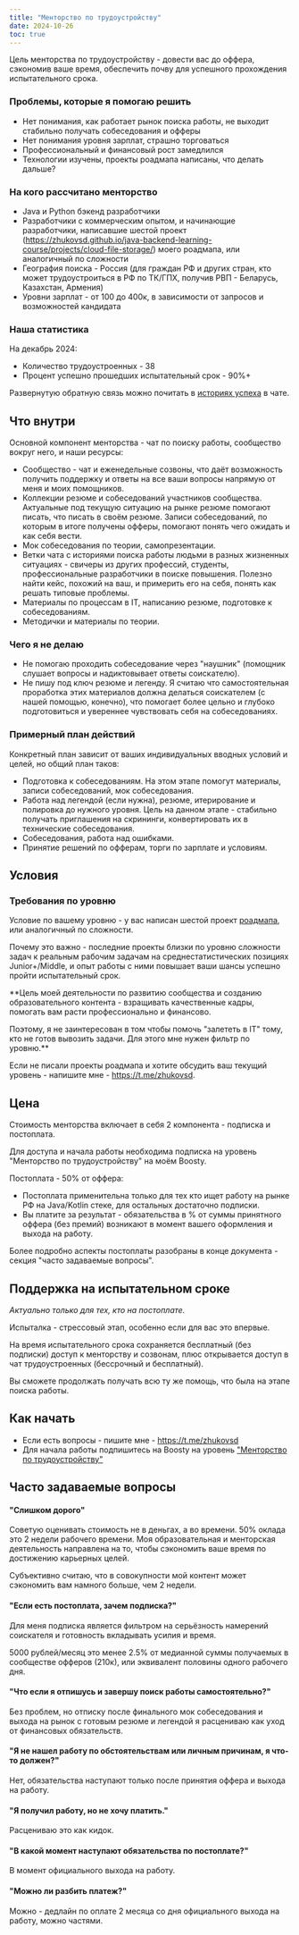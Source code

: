 ```yaml
---
title: "Менторство по трудоустройству"
date: 2024-10-26
toc: true
---
```


Цель менторства по трудоустройству - довести вас до оффера, сэкономив ваше время, обеспечить почву для успешного прохождения испытательного срока.

### Проблемы, которые я помогаю решить

- Нет понимания, как работает рынок поиска работы, не выходит стабильно получать собеседования и офферы
- Нет понимания уровня зарплат, страшно торговаться
- Профессиональный и финансовый рост замедлился
- Технологии изучены, проекты роадмапа написаны, что делать дальше?

### На кого рассчитано менторство

- Java и Python бэкенд разработчики
- Разработчики с коммерческим опытом, и начинающие разработчики, написавшие шестой проект (https://zhukovsd.github.io/java-backend-learning-course/projects/cloud-file-storage/) моего роадмапа, или аналогичный по сложности
- География поиска - Россия (для граждан РФ и других стран, кто может трудоустроиться в РФ по ТК/ГПХ, получив РВП - Беларусь, Казахстан, Армения)
- Уровни зарплат - от 100 до 400к, в зависимости от запросов и возможностей кандидата

### Наша статистика

На декабрь 2024:

- Количество трудоустроенных - 38
- Процент успешно прошедших испытательный срок - 90%+

Развернутую обратную связь можно почитать в [историях успеха](https://t.me/zhukovsd_it_chat/56150/125946) в чате.

## Что внутри

Основной компонент менторства - чат по поиску работы, сообщество вокруг него, и наши ресурсы:

- Сообщество - чат и еженедельные созвоны, что даёт возможность получить поддержку и ответы на все ваши вопросы напрямую от меня и моих помощников.
- Коллекции резюме и собеседований участников сообщества. Актуальные под текущую ситуацию на рынке резюме помогают писать, что писать в своём резюме. Записи собеседований, по которым в итоге получены офферы, помогают понять чего ожидать и как себя вести.
- Мок собеседования по теории, самопрезентации.
- Ветки чата с историями поиска работы людьми в разных жизненных ситуациях - свичеры из других профессий, студенты, профессиональные разработчики в поиске повышения. Полезно найти кейс, похожий на ваш, и примерить его на себя, понять как решать типовые проблемы.
- Материалы по процессам в IT, написанию резюме, подготовке к собеседованиям.
- Методички и материалы по теории.

### Чего я не делаю

- Не помогаю проходить собеседование через "наушник" (помощник слушает вопросы и надиктовывает ответы соискателю).
- Не пишу под ключ резюме и легенду. Я считаю что самостоятельная проработка этих материалов должна делаться соискателем (с нашей помощью, конечно), что помогает более цельно и глубоко подготовиться и увереннее чувствовать себя на собеседованиях.

### Примерный план действий

Конкретный план зависит от ваших индивидуальных вводных условий и целей, но общий план таков:

- Подготовка к собеседованиям. На этом этапе помогут материалы, записи собеседований, мок собеседования.
- Работа над легендой (если нужна), резюме, итерирование и полировка до нужного уровня. Цель на данном этапе - стабильно получать приглашения на скрининги, конвертировать их в технические собеседования.
- Собеседования, работа над ошибками.
- Принятие решений по офферам, торги по зарплате и условиям.

## Условия

### Требования по уровню

Условие по вашему уровню - у вас написан шестой проект [роадмапа](https://zhukovsd.github.io/java-backend-learning-course/), или аналогичный по сложности.

Почему это важно - последние проекты близки по уровню сложности задач к реальным рабочим задачам на среднестатистических позициях Junior+/Middle, и опыт работы с ними повышает ваши шансы успешно пройти испытательный срок.

**Цель моей деятельности по развитию сообщества и созданию образовательного контента - взращивать качественные кадры, помогать вам расти профессионально и финансово.

Поэтому, я не заинтересован в том чтобы помочь "залететь в IT" тому, кто не готов вывозить задачи. Для этого мне нужен фильтр по уровню.**

Если не писали проекты роадмапа и хотите обсудить ваш текущий уровень - напишите мне - https://t.me/zhukovsd.

## Цена

Стоимость менторства включает в себя 2 компонента - подписка и постоплата.

Для доступа и начала работы необходима подписка на уровень "Менторство по трудоустройству" на моём Boosty. 

Постоплата - 50% от оффера:

- Постоплата применительна только для тех кто ищет работу на рынке РФ на Java/Kotlin стеке, для остальных достаточно подписки.
- Вы платите за результат - обязательства в % от суммы принятного оффера (без премий) возникают в момент вашего оформления и выхода на работу.

Более подробно аспекты постоплаты разобраны в конце документа - секция "часто задаваемые вопросы".

## Поддержка на испытательном сроке

*Актуально только для тех, кто на постоплате.*

Испыталка - стрессовый этап, особенно если для вас это впервые. 

На время испытательного срока сохраняется бесплатный (без подписки) доступ к менторству и созвонам, плюс открывается доступ в чат трудоустроенных (бессрочный и бесплатный).

Вы сможете продолжать получать всю ту же помощь, что была на этапе поиска работы.

## Как начать

- Если есть вопросы - пишите мне - https://t.me/zhukovsd
- Для начала работы подпишитесь на Boosty на уровень ["Менторство по трудоустройству"](https://boosty.to/zhukovsd/purchase/2727866?ssource=DIRECT&share=subscription_link)

## Часто задаваемые вопросы

#### "Слишком дорого"

Советую оценивать стоимость не в деньгах, а во времени. 50% оклада это 2 недели рабочего времени. Моя образовательная и менторская деятельность направлена на то, чтобы сэкономить ваше время по достижению карьерных целей. 

Субъективно считаю, что в совокупности мой контент может сэкономить вам намного больше, чем 2 недели.

#### "Если есть постоплата, зачем подписка?"

Для меня подписка является фильтром на серьёзность намерений соискателя и готовность вкладывать усилия и время.

5000 рублей/месяц это менее 2.5% от медианной суммы получаемых в сообществе офферов (210к), или эквивалент половины одного рабочего дня.

#### "Что если я отпишусь и завершу поиск работы самостоятельно?"

Без проблем, но отписку после финального мок собеседования и выхода на рынок с готовым резюме и легендой я расцениваю как уход от финансовых обязательств.

#### "Я не нашел работу по обстоятельствам или личным причинам, я что-то должен?"

Нет, обязательства наступают только после принятия оффера и выхода на работу.

#### "Я получил работу, но не хочу платить."

Расцениваю это как кидок.

#### "В какой момент наступают обязательства по постоплате?"

В момент официального выхода на работу.

#### "Можно ли разбить платеж?"

Можно - дедлайн по оплате 2 месяца со дня официального выхода на работу, можно частями.
